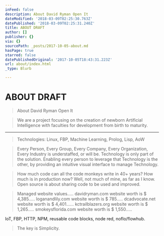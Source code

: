 ```yaml
---
inFeed: false
description: About David Ryman Open It
dateModified: '2018-03-09T02:25:30.763Z'
datePublished: '2018-03-09T02:25:31.240Z'
title: ABOUT DRAFT
author: []
publisher: {}
via: {}
sourcePath: _posts/2017-10-05-about.md
hasPage: true
starred: false
datePublishedOriginal: '2017-10-05T18:43:31.223Z'
url: about/index.html
_type: Blurb

---
```

# ABOUT DRAFT

> About David Ryman Open It

> We are a project focusing on the creation of newborn Artificial Intelligence with faculties for development from birth to maturity.

---

> Technologies: Linux, FBP, Machine Learning, Prolog, Lisp, AoW

> Every Person, Every Group, Every Company, Every Organization, Every Industry is understaffed, or will be. Technology is only part of the solution. Enabling every person to leverage that Technology is the other, by providing an intuitive visual interface to manage Technology.

> How much code can all the code monkeys write in 40+ years? How much is in production now? Well, not much of mine, as far as I know. Open source is about sharing code to be used and improved.

> Managed website values..... davidryman.com website worth is $ 4,385..... loganandlily.com website worth is $ 785..... dcadvocate.net website worth is $ 4,401...... kctrailblazers.org website worth is $ 1,265..... smokeysflorida.com website worth is $ 1,550.....

IoT, FBP, HTTP, NPM, reusable code blocks, node red, noflo/flowhub.

> The key is Simplicity.